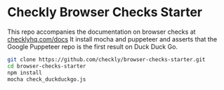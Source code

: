 # Checkly Browser Checks Starter

This repo accompanies the documentation on browser checks at [checklyhq.com/docs](https://checklyhq.com/docs/browser-checks/)
It install mocha and puppeteer and asserts that the Google Puppeteer repo is the first result on Duck Duck Go.

```bash
git clone https://github.com/checkly/browser-checks-starter.git
cd browser-checks-starter
npm install
mocha check_duckduckgo.js
``` 

